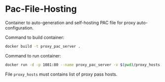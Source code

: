 # Pac-File-Hosting

Container to auto-generation and self-hosting PAC file for proxy auto-configuration.



Command to build container:

```bash
docker build -t proxy_pac_server .
```



Command to run container:

```bash
docker run -d -p 1081:80 --name proxy_pac_server -v $(pwd)/proxy_hosts:/app/proxy_hosts -e PROXY_SERVER=5.187.7.240:1080 -e PROXY_TYPE=SOCKS proxy_pac_server
```

File `proxy_hosts` must contains list of proxy pass hosts.